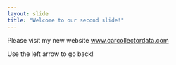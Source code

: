 ```yaml
---
layout: slide
title: "Welcome to our second slide!"
---
```

Please visit my new website www.carcollectordata.com

Use the left arrow to go back!
